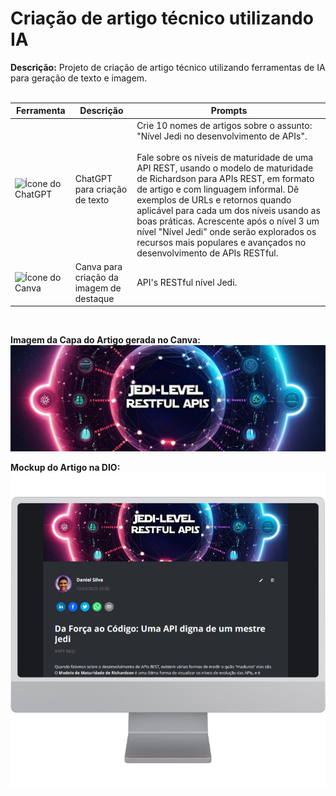 # Criação de artigo técnico utilizando IA

**Descrição:** Projeto de criação de artigo técnico utilizando ferramentas de IA para geração de texto e imagem.<br><br>

| Ferramenta | Descrição | Prompts |
|------------|-----------|--------|
| ![Ícone do ChatGPT](https://upload.wikimedia.org/wikipedia/commons/0/04/ChatGPT_logo.svg) | ChatGPT para criação de texto | Crie 10 nomes de artigos sobre o assunto: "Nível Jedi no desenvolvimento de APIs".<br><br>Fale sobre os níveis de maturidade de uma API REST, usando o modelo de maturidade de Richardson para APIs REST, em formato de artigo e com linguagem informal. Dê exemplos de URLs e retornos quando aplicável para cada um dos níveis usando as boas práticas. Acrescente após o nível 3 um nível "Nível Jedi" onde serão explorados os recursos mais populares e avançados no desenvolvimento de APIs RESTful. |
| ![Ícone do Canva](https://static.canva.com/web/images/8439b51bb7a19f6e65ce1064bc37c197.svg) | Canva para criação da imagem de destaque | API's RESTful nível Jedi. |

<br>

**Imagem da Capa do Artigo gerada no Canva:**
![Capa do Artigo](./dio-article-cover.png)

**Mockup do Artigo na DIO:**
![Mockup do Artigo](./dio-article-mockup.png)
